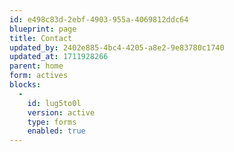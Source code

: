 ```yaml
---
id: e498c83d-2ebf-4903-955a-4069812ddc64
blueprint: page
title: Contact
updated_by: 2402e885-4bc4-4205-a8e2-9e83780c1740
updated_at: 1711928266
parent: home
form: actives
blocks:
  -
    id: lug5to0l
    version: active
    type: forms
    enabled: true
---
```

